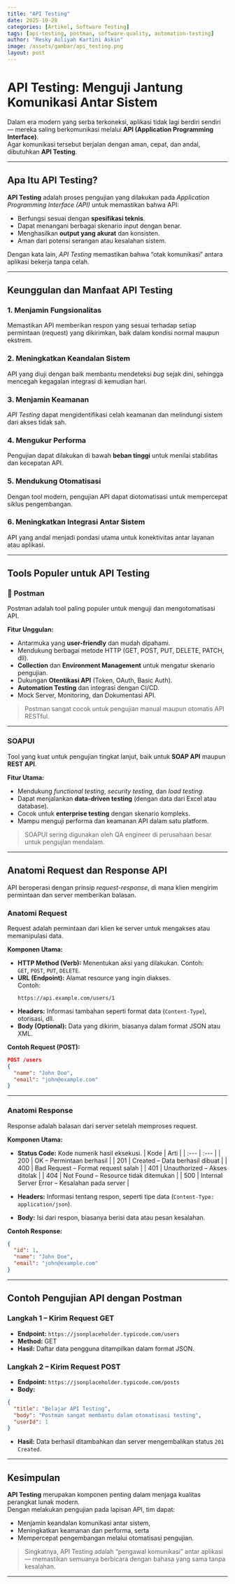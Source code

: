 ```yaml
---
title: "API Testing"
date: 2025-10-28
categories: [Artikel, Software Testing]
tags: [api-testing, postman, software-quality, automation-testing]
author: "Resky Auliyah Kartini Askin"
image: /assets/gambar/api_testing.png
layout: post
---
```


# API Testing: Menguji Jantung Komunikasi Antar Sistem

Dalam era modern yang serba terkoneksi, aplikasi tidak lagi berdiri sendiri — mereka saling berkomunikasi melalui **API (Application Programming Interface)**.  
Agar komunikasi tersebut berjalan dengan aman, cepat, dan andal, dibutuhkan **API Testing**.

---

## Apa Itu API Testing?

**API Testing** adalah proses pengujian yang dilakukan pada *Application Programming Interface (API)* untuk memastikan bahwa API:

- Berfungsi sesuai dengan **spesifikasi teknis**.
- Dapat menangani berbagai skenario input dengan benar.
- Menghasilkan **output yang akurat** dan konsisten.
- Aman dari potensi serangan atau kesalahan sistem.

Dengan kata lain, *API Testing* memastikan bahwa “otak komunikasi” antara aplikasi bekerja tanpa celah.

---

## Keunggulan dan Manfaat API Testing

### 1. Menjamin Fungsionalitas
Memastikan API memberikan respon yang sesuai terhadap setiap permintaan (request) yang dikirimkan, baik dalam kondisi normal maupun ekstrem.

### 2. Meningkatkan Keandalan Sistem
API yang diuji dengan baik membantu mendeteksi *bug* sejak dini, sehingga mencegah kegagalan integrasi di kemudian hari.

### 3. Menjamin Keamanan
*API Testing* dapat mengidentifikasi celah keamanan dan melindungi sistem dari akses tidak sah.

### 4. Mengukur Performa
Pengujian dapat dilakukan di bawah **beban tinggi** untuk menilai stabilitas dan kecepatan API.

### 5. Mendukung Otomatisasi
Dengan tool modern, pengujian API dapat diotomatisasi untuk mempercepat siklus pengembangan.

### 6. Meningkatkan Integrasi Antar Sistem
API yang andal menjadi pondasi utama untuk konektivitas antar layanan atau aplikasi.

---

## Tools Populer untuk API Testing

### 🔹 **Postman**
Postman adalah tool paling populer untuk menguji dan mengotomatisasi API.

**Fitur Unggulan:**
- Antarmuka yang **user-friendly** dan mudah dipahami.
- Mendukung berbagai metode HTTP (GET, POST, PUT, DELETE, PATCH, dll).
- **Collection** dan **Environment Management** untuk mengatur skenario pengujian.
- Dukungan **Otentikasi API** (Token, OAuth, Basic Auth).
- **Automation Testing** dan integrasi dengan CI/CD.
- Mock Server, Monitoring, dan Dokumentasi API.

> Postman sangat cocok untuk pengujian manual maupun otomatis API RESTful.

---

### **SOAPUI**
Tool yang kuat untuk pengujian tingkat lanjut, baik untuk **SOAP API** maupun **REST API**.

**Fitur Utama:**
- Mendukung *functional testing*, *security testing*, dan *load testing*.
- Dapat menjalankan **data-driven testing** (dengan data dari Excel atau database).
- Cocok untuk **enterprise testing** dengan skenario kompleks.
- Mampu menguji performa dan keamanan API dalam satu platform.

> SOAPUI sering digunakan oleh QA engineer di perusahaan besar untuk pengujian mendalam.

---

## Anatomi Request dan Response API

API beroperasi dengan prinsip *request-response*, di mana klien mengirim permintaan dan server memberikan balasan.

### **Anatomi Request**
Request adalah permintaan dari klien ke server untuk mengakses atau memanipulasi data.

**Komponen Utama:**
- **HTTP Method (Verb):** Menentukan aksi yang dilakukan. Contoh:  
  `GET`, `POST`, `PUT`, `DELETE`.
- **URL (Endpoint):** Alamat resource yang ingin diakses.  
  Contoh:  
  ```
  https://api.example.com/users/1
  ```
- **Headers:** Informasi tambahan seperti format data (`Content-Type`), otorisasi, dll.
- **Body (Optional):** Data yang dikirim, biasanya dalam format JSON atau XML.

**Contoh Request (POST):**
```json
POST /users
{
  "name": "John Doe",
  "email": "john@example.com"
}
```

---

### **Anatomi Response**
Response adalah balasan dari server setelah memproses request.

**Komponen Utama:**
- **Status Code:** Kode numerik hasil eksekusi.
  | Kode | Arti |
  | :--- | :--- |
  | 200 | OK – Permintaan berhasil |
  | 201 | Created – Data berhasil dibuat |
  | 400 | Bad Request – Format request salah |
  | 401 | Unauthorized – Akses ditolak |
  | 404 | Not Found – Resource tidak ditemukan |
  | 500 | Internal Server Error – Kesalahan pada server |

- **Headers:** Informasi tentang respon, seperti tipe data (`Content-Type: application/json`).
- **Body:** Isi dari respon, biasanya berisi data atau pesan kesalahan.

**Contoh Response:**
```json
{
  "id": 1,
  "name": "John Doe",
  "email": "john@example.com"
}
```

---

## Contoh Pengujian API dengan Postman

### Langkah 1 – Kirim Request GET
- **Endpoint:** `https://jsonplaceholder.typicode.com/users`
- **Method:** GET  
- **Hasil:** Daftar data pengguna ditampilkan dalam format JSON.

### Langkah 2 – Kirim Request POST
- **Endpoint:** `https://jsonplaceholder.typicode.com/posts`
- **Body:**
```json
{
  "title": "Belajar API Testing",
  "body": "Postman sangat membantu dalam otomatisasi testing",
  "userId": 1
}
```
- **Hasil:** Data berhasil ditambahkan dan server mengembalikan status `201 Created`.

---

## Kesimpulan

**API Testing** merupakan komponen penting dalam menjaga kualitas perangkat lunak modern.  
Dengan melakukan pengujian pada lapisan API, tim dapat:

- Menjamin keandalan komunikasi antar sistem,  
- Meningkatkan keamanan dan performa, serta  
- Mempercepat pengembangan melalui otomatisasi pengujian.

> Singkatnya, API Testing adalah “pengawal komunikasi” antar aplikasi — memastikan semuanya berbicara dengan bahasa yang sama tanpa kesalahan.

---
